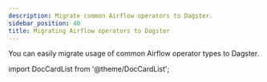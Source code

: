```yaml
---
description: Migrate common Airflow operators to Dagster.
sidebar_position: 40
title: Migrating Airflow operators to Dagster
---
```


You can easily migrate usage of common Airflow operator types to Dagster.

import DocCardList from '@theme/DocCardList';

<DocCardList />
